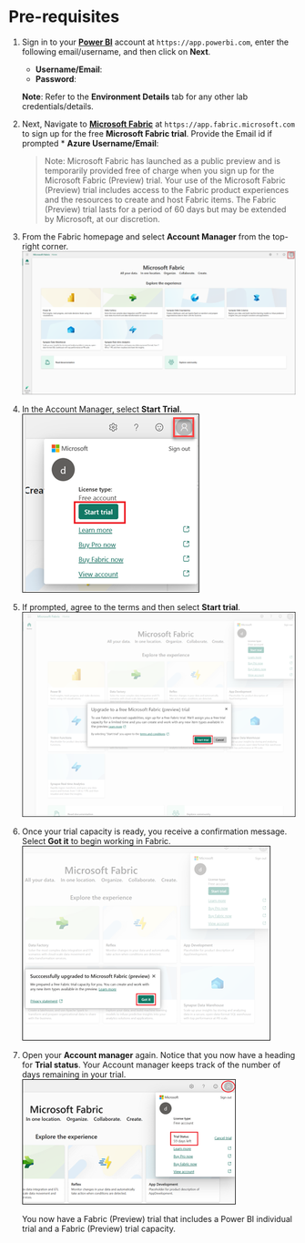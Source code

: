 # Pre-requisites

1. Sign in to your **[Power BI](https://app.powerbi.com/)** account at `https://app.powerbi.com`, enter the following email/username, and then click on **Next**.  

   * **Username/Email**:  <inject key="AzureAdUserEmail"></inject> 
   * **Password**:  <inject key="AzureAdUserPassword"></inject>

   **Note**: Refer to the **Environment Details** tab for any other lab credentials/details.

2. Next, Navigate to **[Microsoft Fabric](https://app.fabric.microsoft.com)** at `https://app.fabric.microsoft.com` to sign up for the free **Microsoft Fabric trial**.
   Provide the Email id if prompted * **Azure Username/Email**:  <inject key="AzureAdUserEmail"></inject> 

   >Note: Microsoft Fabric has launched as a public preview and is temporarily provided free of charge when you sign up for the Microsoft Fabric (Preview) trial. Your use of the Microsoft Fabric (Preview) trial includes access to the Fabric product experiences and the resources to create and host Fabric items. The Fabric (Preview) trial lasts for a period of 60 days but may be extended by Microsoft, at our discretion.

4. From the Fabric homepage and select **Account Manager** from the top-right corner.
   ![](images/fabric-home-page.png)
   
5. In the Account Manager, select **Start Trial**.
   ![](images/me-control.png)
   
6. If prompted, agree to the terms and then select **Start trial**. 
   ![](images/start-trial-click.png)
   
7. Once your trial capacity is ready, you receive a confirmation message. Select **Got it** to begin working in Fabric.
   ![](images/start-trial-success.png)
   
8. Open your **Account manager** again. Notice that you now have a heading for **Trial status**. Your Account manager keeps track of the number of days remaining in your trial.
   ![](images/trial-status-me-control.png)

    You now have a Fabric (Preview) trial that includes a Power BI individual trial and a Fabric (Preview) trial capacity.
